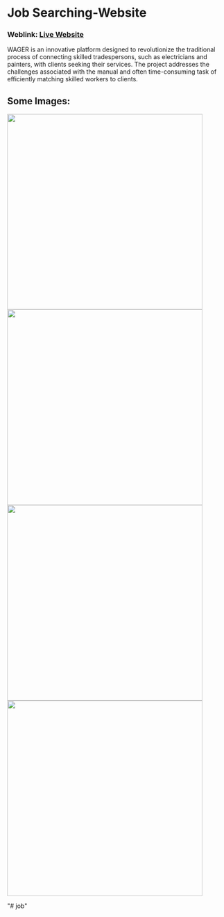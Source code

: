 # Job Searching-Website
### Weblink: [Live Website](https://job-f.onrender.com)
WAGER is an innovative platform designed to revolutionize the traditional process of connecting skilled tradespersons, such as electricians and painters, with clients seeking their services. The project addresses the challenges associated with the manual and often time-consuming task of efficiently matching skilled workers to clients.


## Some Images:
<img width="450px;" src="https://github.com/atulranjan9026/Job-searching-Website/assets/99653239/db7aa0c0-15b1-4d94-8a37-27731352f2c9"/> 
<img width="450px;" src="https://github.com/atulranjan9026/Job-searching-Website/assets/99653239/8a1377cb-9b84-4447-b421-2b9cb9db1733"/> 
<img width="450px;" src="https://github.com/atulranjan9026/Job-searching-Website/assets/99653239/7bfc9153-60b5-480b-805f-657136992774"/> 
<img width="450px;" src="https://github.com/atulranjan9026/Job-searching-Website/assets/99653239/9406bcbc-f2b8-4859-8d27-d02b5ee2ebf8"/> 






"# job" 
